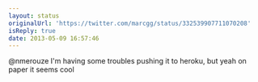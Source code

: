 ```yaml
---
layout: status
originalUrl: 'https://twitter.com/marcgg/status/332539907711070208'
isReply: true
date: 2013-05-09 16:57:46
---
```


@nmerouze I'm having some troubles pushing it to heroku, but yeah on paper it seems cool
